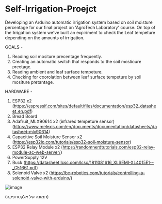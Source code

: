 # Self-Irrigation-Proejct
Developing an Arduino automatic irrigation system based on soil moisture percentage for our final project on 'AgroTech Laboratory' course.
On top of the Irrigation system we've built an expiriment to check the Leaf tempeture depending on the amounts of irrigation.

GOALS -
1. Reading soil mositure precentage frequently.
2. Creating an automatic switch that responds to the soil mostioure prectage.
3. Reading ambient and leaf surface tempeture.
4. Checking for coorolation between leaf surface tempeture by soil mositure pretantage.


HARDWARE -
1. ESP32 x2 (https://espressif.com/sites/default/files/documentation/esp32_datasheet_en.pdf)
2. Bread Board
3. Adafruit_MLX90614 x2 (infrared tempeture sensor) (https://www.melexis.com/en/documents/documentation/datasheets/datasheet-mlx90614)
4. Capacitive Soil Moisture Sensor x2 (https://esp32io.com/tutorials/esp32-soil-moisture-sensor)
5. ESP32 Relay Module x2 (https://randomnerdtutorials.com/esp32-relay-module-ac-web-server/)
6. PowerSupply 12V
7. Buck (https://datasheet.lcsc.com/lcsc/1811081616_XLSEMI-XL4015E1--_C51661.pdf)
8. Solenoid Valve x2 (https://bc-robotics.com/tutorials/controlling-a-solenoid-valve-with-arduino/)  

![image](https://user-images.githubusercontent.com/93939949/179560114-43d2c68d-a230-4f88-bf8b-c65c97cde381.png)

(תמונה של אלקטרוניקה)


